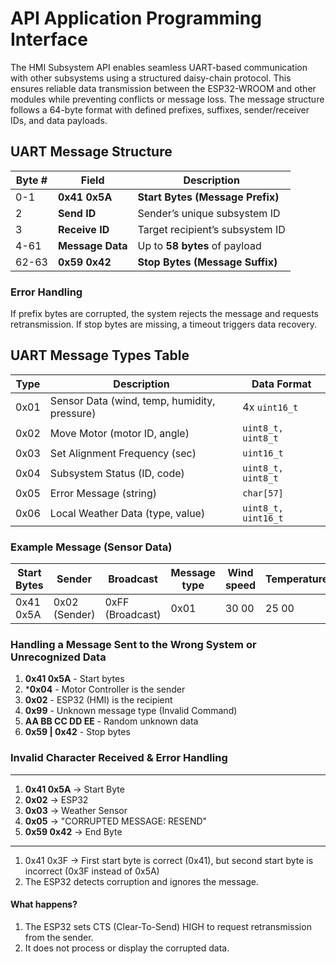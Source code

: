 # API Application Programming Interface

The HMI Subsystem API enables seamless UART-based communication with other subsystems using a structured daisy-chain protocol. This ensures reliable data transmission between the ESP32-WROOM and other modules while preventing conflicts or message loss. The message structure follows a 64-byte format with defined prefixes, suffixes, sender/receiver IDs, and data payloads.

## UART Message Structure

| Byte #  | Field          | Description |
|---------|--------------|-------------|
| 0-1     | **0x41 0x5A** | **Start Bytes (Message Prefix)** |
| 2       | **Send ID**   | Sender’s unique subsystem ID |
| 3       | **Receive ID** | Target recipient’s subsystem ID |
| 4-61    | **Message Data** | Up to **58 bytes** of payload |
| 62-63   | **0x59 0x42** | **Stop Bytes (Message Suffix)** |


### Error Handling
If prefix bytes are corrupted, the system rejects the message and requests retransmission.
If stop bytes are missing, a timeout triggers data recovery.

## UART Message Types Table

| Type  | Description | Data Format |
|-------|----------------------------------------------|----------------|
| 0x01  | Sensor Data (wind, temp, humidity, pressure) | 4x `uint16_t` |
| 0x02  | Move Motor (motor ID, angle) | `uint8_t, uint8_t` |
| 0x03  | Set Alignment Frequency (sec) | `uint16_t` |
| 0x04  | Subsystem Status (ID, code) | `uint8_t, uint8_t` |
| 0x05  | Error Message (string) | `char[57]` |
| 0x06  | Local Weather Data (type, value) | `uint8_t, uint16_t` |

### Example Message (Sensor Data)

| Start Bytes | Sender | Broadcast | Message type | Wind speed | Temperature | Humidity | Pressure | Stop Bytes |
|---|---|---|---|---|---|---|---|---|
0x41 0x5A | 0x02 (Sender) | 0xFF (Broadcast) | 0x01 | 30 00 | 25 00 | 60 00 | 1013 00 | 0x59 0x42


### Handling a Message Sent to the Wrong System or Unrecognized Data

1. **0x41 0x5A** - Start bytes
2. ***0x04** - Motor Controller is the sender
3. **0x02** - ESP32 (HMI) is the recipient
4. **0x99** - Unknown message type (Invalid Command)
5. **AA BB CC DD EE** - Random unknown data
6. **0x59 | 0x42** - Stop bytes


### Invalid Character Received & Error Handling

---
1.   **0x41 0x5A** → Start Byte  
2. **0x02** → ESP32
3. **0x03** → Weather Sensor
4. **0x05** → "CORRUPTED MESSAGE: RESEND"
5. **0x59 0x42** → End Byte
---

1. 0x41 0x3F → First start byte is correct (0x41), but second start byte is incorrect (0x3F instead of 0x5A)
2. The ESP32 detects corruption and ignores the message.

#### What happens?

1. The ESP32 sets CTS (Clear-To-Send) HIGH to request retransmission from the sender.
2. It does not process or display the corrupted data.

